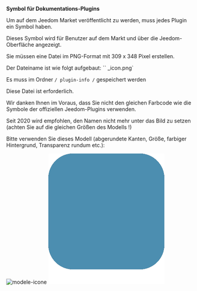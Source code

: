 **Symbol für Dokumentations-Plugins**

Um auf dem Jeedom Market veröffentlicht zu werden, muss jedes Plugin ein Symbol haben.

Dieses Symbol wird für Benutzer auf dem Markt und über die Jeedom-Oberfläche angezeigt.

Sie müssen eine Datei im PNG-Format mit 309 x 348 Pixel erstellen.

Der Dateiname ist wie folgt aufgebaut: ``<plugin-id> _icon.png`

Es muss im Ordner `/ plugin-info /` gespeichert werden

Diese Datei ist erforderlich.

Wir danken Ihnen im Voraus, dass Sie nicht den gleichen Farbcode wie die Symbole der offiziellen Jeedom-Plugins verwenden.

Seit 2020 wird empfohlen, den Namen nicht mehr unter das Bild zu setzen (achten Sie auf die gleichen Größen des Modells !)

Bitte verwenden Sie dieses Modell (abgerundete Kanten, Größe, farbiger Hintergrund, Transparenz rundum etc.):

![modele-icone](images/plugin-Jeedom-px.jpg)
![modele-icon](images/template_icon.png)
